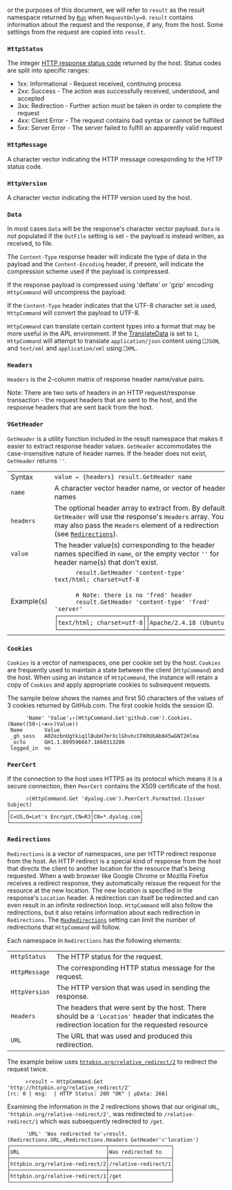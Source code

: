 or the purposes of this document, we will refer to `result` as the result namespace returned by [`Run`](./instance-methods.md#run) when `RequestOnly=0`. `result` contains information about the request and the response, if any, from the host. Some settings from the request are copied into `result`.

### `HttpStatus`
The integer [HTTP response status code](https://www.iana.org/assignments/http-status-codes/http-status-codes.xhtml) returned by the host. Status codes are split into specific ranges:

* 1xx: Informational - Request received, continuing process
* 2xx: Success - The action was successfully received, understood, and accepted
* 3xx: Redirection - Further action must be taken in order to complete the request
* 4xx: Client Error - The request contains bad syntax or cannot be fulfilled
* 5xx: Server Error - The server failed to fulfill an apparently valid request
### `HttpMessage`
A character vector indicating the HTTP message coresponding to the HTTP status code.   
### `HttpVersion`
A character vector indicating the HTTP version used by the host. 
### `Data`
In most cases `Data` will be the response's character vector payload. `Data` is not populated if the `OutFile` setting is set - the payload is instead written, as received, to file.

The `Content-Type` response header will indicate the type of data in the payload and the `Content-Encoding` header, if present, will indicate the compression scheme used if the payload is compressed.

If the response payload is compressed using 'deflate' or 'gzip' encoding `HttpCommand` will uncompress the payload.

If the `Content-Type` header indicates that the UTF-8 character set is used, `HttpCommand` will convert the payload to UTF-8. 

`HttpCommand` can translate certain content types into a format that may be more useful in the APL environment.  If the [TranslateData](./operational-settings.md#translatedata) is set to `1`, `HttpCommand` will attempt to translate `application/json` content using `⎕JSON`, and  `text/xml` and `application/xml` using `⎕XML`.
### `Headers`
`Headers` is the 2-column matrix of response header name/value pairs.

Note: There are two sets of headers in an HTTP request/response transaction - the request headers that are sent to the host, and the response headers that are sent back from the host.
### `∇GetHeader` 
`GetHeader` is a utility function included in the result namespace that makes it easier to extract response header values. `GetHeader` accommodates the case-insensitive nature of header names. If the header does not exist, `GetHeader` returns `''`.
<table>
<tr><td>Syntax</td>
<td><code>value ← {headers} result.GetHeader name</code></td><td> </tr>
<tr><td><code>name</code></td>
<td>A character vector header name, or vector of header names</td></tr>
<tr><td><code>headers</code></td>
<td>The optional header array to extract from. By default, <code>GetHeader</code> will use the response's <code>Headers</code> array. You may also pass the <code>Headers</code> element of a redirection (see <a href="#redirections"><code>Redirections</code></a>).</td></tr>
<tr><td><code>value</code></td>
<td>The header value(s) corresponding to the header names specified in <code>name</code>, or the empty vector <code>''</code> for header name(s) that don't exist.</td></tr>
<tr><td>Example(s)</td>
<td><code>      result.GetHeader 'content-type'</code><br/>
<code>text/html; charset=utf-8</code><br/><br/>
<code>      ⍝ Note: there is no 'fred' header</code><br/>
<code>      result.GetHeader 'content-type' 'fred' 'server'</code><br/>
<code>┌────────────────────────┬┬──────────────────────┐</code><br/>
<code>│text/html; charset=utf-8││Apache/2.4.18 (Ubuntu)│</code><br/>
<code>└────────────────────────┴┴──────────────────────┘</code><br/>
</td></tr></table>

### `Cookies`
`Cookies` is a vector of namespaces, one per cookie set by the host. `Cookies ` are frequently used to maintain a state between the client (`HttpCommand`) and the host. When using an instance of `HttpCommand`, the instance will retain a copy of `Cookies` and apply appropriate cookies to subsequent requests.

The sample below shows the names and first 50 characters of the values of 3 cookies returned by GitHub.com. The first cookie holds the session ID.
```
      'Name' 'Value'⍪↑(HttpCommand.Get'github.com').Cookies.(Name((50∘⌊∘≢↑⊢)Value))
 Name       Value                                              
 _gh_sess   A0ZezbnUgtkiq1lBubH7mrXclGhvhcCFKRUbAb045wGNT2Hlma 
 _octo      GH1.1.809596667.1660313286                         
 logged_in  no                                                 

```
### `PeerCert`
If the connection to the host uses HTTPS as its protocol which means it is a secure connection, then `PeerCert` contains the X509 certificate of the host.
```
      ⊃(HttpCommand.Get 'dyalog.com').PeerCert.Formatted.(Issuer Subject)
┌──────────────────────────┬───────────────┐
│C=US,O=Let's Encrypt,CN=R3│CN=*.dyalog.com│
└──────────────────────────┴───────────────┘
```
### `Redirections`
`Redirections` is a vector of namespaces, one per HTTP redirect response from the host. An HTTP redirect is a special kind of response from the host that directs the client to another location for the resource that's being requested. When a web browser like Google Chrome or Mozilla Firefox receives a redirect response, they automatically reissue the request for the resource at the new location. The new location is specified in the response's `Location` header.  A redirection can itself be redirected and can even result in an infinite redirection loop. `HttpCommand` will also follow the redirections, but it also retains information about each redirection in `Redirections`. The [`MaxRedirections`](./operational-settings.md#maxredirections) setting can limit the number of redirections that `HttpCommand` will follow.

Each namespace in `Redirections` has the following elements:

<table><tr><td><code>HttpStatus</code></td><td>The HTTP status for the request.</td></tr>
<tr><td><code>HttpMessage</code></td><td>The corresponding HTTP status message for the request.</td></tr>
<tr><td><code>HttpVersion</code></td><td>The HTTP version that was used in sending the response.</td></tr>
<tr><td><code>Headers</code></td><td>The headers that were sent by the host. There should be a <code>'Location'</code> header that indicates the redirection location for the requested resource</td></tr>
<tr><td><code>URL</code></td><td>The URL that was used and produced this redirection.</code></td></tr></table>
The example below uses <code><a href="http://httpbin.org/relative_redirect/2">httpbin.org/relative_redirect/2</a></code> to redirect the request twice.

```
      ⊢result ← HttpCommand.Get 'http://httpbin.org/relative_redirect/2'
[rc: 0 | msg:  | HTTP Status: 200 "OK" | ⍴Data: 266]
```

Examining the information in the 2 redirections shows that our original `URL`, `'httpbin.org/relative-redirect/2'`, was redirected to `/relative-redirect/1` which was subsequently redirected to `/get`.

```
      'URL' 'Was redirected to'⍪result.(Redirections.URL,⍪Redirections.Headers GetHeader¨⊂'location')
┌───────────────────────────────┬────────────────────┐
│URL                            │Was redirected to   │
├───────────────────────────────┼────────────────────┤
│httpbin.org/relative-redirect/2│/relative-redirect/1│
├───────────────────────────────┼────────────────────┤
│httpbin.org/relative-redirect/1│/get                │
└───────────────────────────────┴────────────────────┘
```